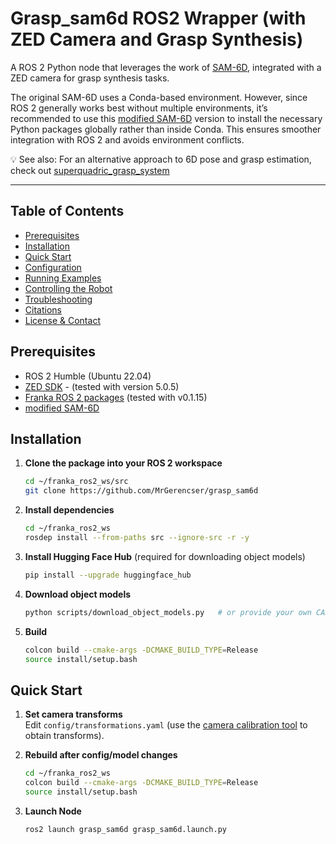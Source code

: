 # Grasp_sam6d ROS2 Wrapper (with ZED Camera and Grasp Synthesis)

A ROS 2 Python node that leverages the work of [SAM-6D](https://github.com/JiehongLin/SAM-6D),
integrated with a ZED camera for grasp synthesis tasks.

The original SAM-6D uses a Conda-based environment. However, since ROS 2 generally works best without multiple environments, it’s recommended to use this [modified SAM-6D](https://github.com/JiehongLin/SAM-6D) version to install the necessary Python packages globally rather than inside Conda. This ensures smoother integration with ROS 2 and avoids environment conflicts.

💡 See also: For an alternative approach to 6D pose and grasp estimation, check out [superquadric_grasp_system](https://github.com/MrGerencser/superquadric_grasp_system)

---

## Table of Contents

- [Prerequisites](#prerequisites)
- [Installation](#installation)
- [Quick Start](#quick-start)
- [Configuration](#configuration)
- [Running Examples](#running-examples)
- [Controlling the Robot](#controlling-the-robot)
- [Troubleshooting](#troubleshooting)
- [Citations](#citations)
- [License & Contact](#license--contact)




## Prerequisites

- ROS 2 Humble (Ubuntu 22.04)  
- [ZED SDK](https://www.stereolabs.com/en-ch/developers/release) - (tested with version 5.0.5)
- [Franka ROS 2 packages](https://github.com/frankarobotics/franka_ros2) (tested with v0.1.15)
- [modified SAM-6D](https://github.com/JiehongLin/SAM-6D)


## Installation

1. **Clone the package into your ROS 2 workspace**
   ```bash
   cd ~/franka_ros2_ws/src
   git clone https://github.com/MrGerencser/grasp_sam6d
   ```

2. **Install dependencies**
   ```bash
   cd ~/franka_ros2_ws
   rosdep install --from-paths src --ignore-src -r -y
   ```
3. **Install Hugging Face Hub** (required for downloading object models)
   ```bash
   pip install --upgrade huggingface_hub
   ```

4. **Download object models**
   ```bash
   python scripts/download_object_models.py   # or provide your own CAD files
   ```

5. **Build**
   ```bash
   colcon build --cmake-args -DCMAKE_BUILD_TYPE=Release
   source install/setup.bash
   ```


## Quick Start

1. **Set camera transforms**  
   Edit `config/transformations.yaml` (use the [camera calibration tool](https://github.com/MrGerencser/camera_calibration) to obtain transforms).

2. **Rebuild after config/model changes**
   ```bash
   cd ~/franka_ros2_ws
   colcon build --cmake-args -DCMAKE_BUILD_TYPE=Release
   source install/setup.bash
   ```

3. **Launch Node**
   ```bash
   ros2 launch grasp_sam6d grasp_sam6d.launch.py 
   ```
